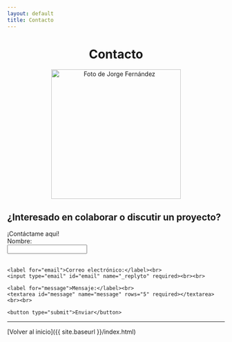 ```yaml
---
layout: default
title: Contacto
---
```


<div align="center">
  <h1>Contacto</h1>
  <img src="{{ '/assets/images/jorge_fernandez.jpg' | relative_url }}" alt="Foto de Jorge Fernández" width="300" height="auto">
</div>

<div class="container">
  <h2>¿Interesado en colaborar o discutir un proyecto?</h2>
  </h2>¡Contáctame aquí!</h2>
  
  <form action="https://formspree.io/f/xvgpjdwv" method="POST">
    <label for="name">Nombre:</label><br>
    <input type="text" id="name" name="name" required><br><br>
    
    <label for="email">Correo electrónico:</label><br>
    <input type="email" id="email" name="_replyto" required><br><br>
    
    <label for="message">Mensaje:</label><br>
    <textarea id="message" name="message" rows="5" required></textarea><br><br>
    
    <button type="submit">Enviar</button>
  </form>
</div>

---

[Volver al inicio]({{ site.baseurl }}/index.html)
